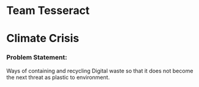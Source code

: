 # Team Tesseract

# Climate Crisis

### Problem Statement:
Ways of containing and recycling Digital waste so that it does not become the next threat as plastic to environment.
